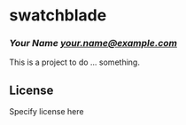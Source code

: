 # swatchblade
### _Your Name <your.name@example.com>_

This is a project to do ... something.

## License

Specify license here

